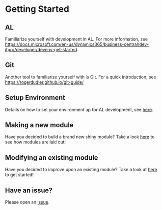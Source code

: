 # Getting Started

## AL
Familiarize yourself with development in AL. For more information, see https://docs.microsoft.com/en-us/dynamics365/business-central/dev-itpro/developer/devenv-get-started.  

## Git
Another tool to familiarize yourself with is Git. For a quick introduction, see https://rogerdudler.github.io/git-guide/

## Setup Environment
Details on how to set your environment up for AL development, see [here](SETUPENVIRONMENT.md).

## Making a new module
Have you decided to build a brand new shiny module? Take a look [here](NEWMODULE.md) to see how modules are laid out!

## Modifying an existing module
Have you decided to improve upon an existing module? Take a look at [here](CHANGEAMODULE.md) to get started!

## Have an issue?
Please open an [issue](https://github.com/microsoft/ALAppExtensions/issues/new).